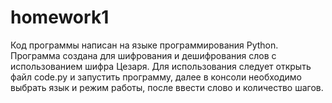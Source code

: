 # homework1
Код программы написан на языке программирования Python. Программа создана для шифрования и дешифрования слов с использованием шифра Цезаря.
Для использования следует открыть файл code.py и запустить программу, далее в консоли необходимо выбрать язык и режим работы, после ввести слово и количество шагов.
